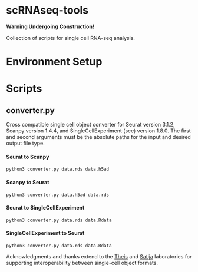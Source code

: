 # scRNAseq-tools

**Warning Undergoing Construction!**

Collection of scripts for single cell RNA-seq analysis.

# Environment Setup
# Scripts
## converter.py
Cross compatible single cell object converter for Seurat version 3.1.2, Scanpy version 1.4.4, and SingleCellExperiment (sce) version 1.8.0. The first and second arguments must be the absolute paths for the input and desired output file type.

#### Seurat to Scanpy
```
python3 converter.py data.rds data.h5ad
```

#### Scanpy to Seurat
```
python3 converter.py data.h5ad data.rds
```

#### Seurat to SingleCellExperiment
```
python3 converter.py data.rds data.Rdata
```

#### SingleCellExperiment to Seurat
```
python3 converter.py data.rds data.Rdata
```

Acknowledgments and thanks extend to the [Theis](https://github.com/theislab/anndata2ri) and [Satija](https://satijalab.org/seurat/v3.1/conversion_vignette.html) laboratories for supporting interoperability between single-cell object formats.
